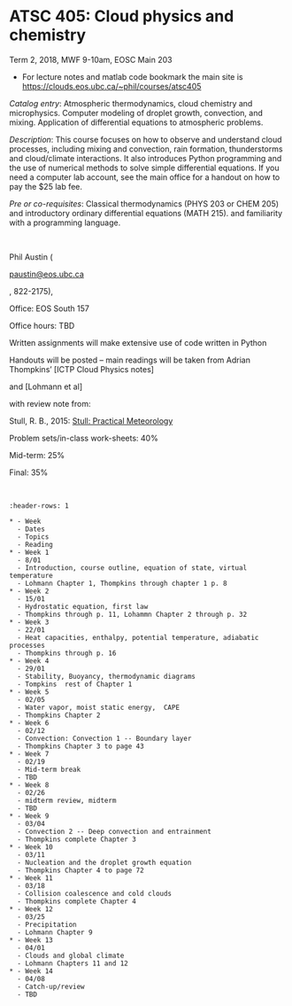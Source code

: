 # ATSC 405: Cloud physics and chemistry

Term 2, 2018, MWF 9-10am, EOSC Main 203

- For lecture notes and matlab code bookmark the main site is
  <https://clouds.eos.ubc.ca/~phil/courses/atsc405>

*Catalog entry*: Atmospheric thermodynamics, cloud chemistry and
microphysics. Computer modeling of droplet growth, convection, and
mixing. Application of differential equations to atmospheric problems.

*Description*: This course focuses on how to observe and understand
cloud processes, including mixing and convection, rain formation,
thunderstorms and cloud/climate interactions. It also introduces Python
programming and the use of numerical methods to solve simple
differential equations. If you need a computer lab account, see the main
office for a handout on how to pay the \$25 lab fee.

*Pre or co-requisites*: Classical thermodynamics (PHYS 203 or CHEM 205)
and introductory ordinary differential equations (MATH 215). and
familiarity with a programming language.

$~$

Phil Austin (

[paustin@eos.ubc.ca](mailto:paustin@eos.ubc.ca)

, 822-2175),

Office: EOS South 157

Office hours: TBD

Written assignments will make extensive use of code written in Python

Handouts will be posted – main readings will be taken from Adrian Thompkins’ [ICTP Cloud Physics notes]

and [Lohmann et al]

with review note from:

Stull, R. B., 2015: [Stull: Practical
Meteorology](http://www.eos.ubc.ca/books/Practical_Meteorology/)

Problem sets/in-class work-sheets: 40%

Mid-term: 25%

Final: 35%

$~$


```{list-table}
:header-rows: 1

* - Week
  - Dates
  - Topics
  - Reading
* - Week 1
  - 8/01 
  - Introduction, course outline, equation of state, virtual temperature
  - Lohmann Chapter 1, Thompkins through chapter 1 p. 8
* - Week 2
  - 15/01 
  - Hydrostatic equation, first law
  - Thompkins through p. 11, Lohammn Chapter 2 through p. 32
* - Week 3
  - 22/01 
  - Heat capacities, enthalpy, potential temperature, adiabatic processes
  - Thompkins through p. 16
* - Week 4
  - 29/01
  - Stability, Buoyancy, thermodynamic diagrams
  - Tompkins  rest of Chapter 1
* - Week 5 
  - 02/05 
  - Water vapor, moist static energy,  CAPE
  - Thompkins Chapter 2 
* - Week 6
  - 02/12
  - Convection: Convection 1 -- Boundary layer
  - Thompkins Chapter 3 to page 43
* - Week 7
  - 02/19
  - Mid-term break
  - TBD
* - Week 8 
  - 02/26
  - midterm review, midterm
  - TBD
* - Week 9
  - 03/04
  - Convection 2 -- Deep convection and entrainment
  - Thompkins complete Chapter 3 
* - Week 10
  - 03/11
  - Nucleation and the droplet growth equation
  - Thompkins Chapter 4 to page 72
* - Week 11
  - 03/18
  - Collision coalescence and cold clouds
  - Thompkins complete Chapter 4 
* - Week 12
  - 03/25
  - Precipitation
  - Lohmann Chapter 9
* - Week 13
  - 04/01
  - Clouds and global climate
  - Lohmann Chapters 11 and 12
* - Week 14
  - 04/08
  - Catch-up/review
  - TBD
```
